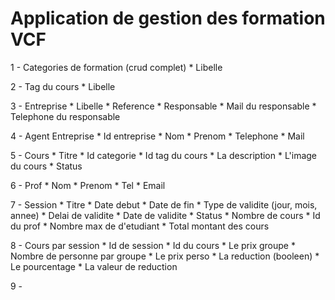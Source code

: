 # Application de gestion des formation VCF

1 - Categories de formation (crud complet)
    * Libelle

2 - Tag du cours
    * Libelle

3 - Entreprise
    * Libelle
    * Reference
    * Responsable
    * Mail du responsable
    * Telephone du responsable

4 - Agent Entreprise
    * Id entreprise
    * Nom
    * Prenom
    * Telephone
    * Mail

5 - Cours
    * Titre
    * Id categorie
    * Id tag du cours
    * La description
    * L'image du cours
    * Status

6 - Prof
    * Nom
    * Prenom
    * Tel
    * Email

7 - Session
    * Titre
    * Date debut
    * Date de fin
    * Type de validite (jour, mois, annee)
    * Delai de validite
    * Date de validite
    * Status
    * Nombre de cours
    * Id du prof
    * Nombre max de d'etudiant
    * Total montant des cours

8 - Cours par session
    * Id de session
    * Id du cours
    * Le prix groupe
    * Nombre de personne par groupe
    * Le prix perso
    * La reduction (booleen)
    * Le pourcentage
    * La valeur de reduction

9 - 